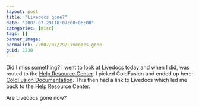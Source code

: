 ```yaml
---
layout: post
title: "Livedocs gone?"
date: "2007-07-29T18:07:00+06:00"
categories: [misc]
tags: []
banner_image: 
permalink: /2007/07/29/Livedocs-gone
guid: 2230
---
```


Did I miss something? I went to look at <a href="http://livedocs.adobe.com">Livedocs</a> today and when I did, was routed to the <a href="http://www.adobe.com/support/documentation/">Help Resource Center</a>. I picked ColdFusion and ended up here: <a href="http://www.adobe.com/support/documentation/en/coldfusion/">ColdFusion Documentation</a>. This then had a link to Livedocs which led me back to the Help Resource Center. 

Are Livedocs gone now?